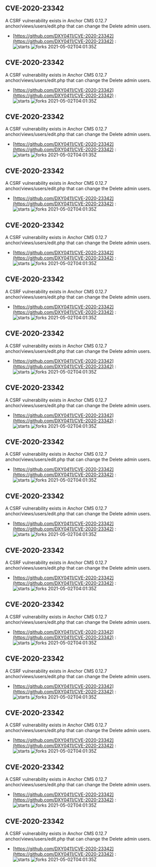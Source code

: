 ## CVE-2020-23342
 A CSRF vulnerability exists in Anchor CMS 0.12.7 anchor/views/users/edit.php that can change the Delete admin users.

- [https://github.com/DXY0411/CVE-2020-23342](https://github.com/DXY0411/CVE-2020-23342) :  
![starts](https://img.shields.io/github/stars/DXY0411/CVE-2020-23342.svg) 
![forks](https://img.shields.io/github/forks/DXY0411/CVE-2020-23342.svg) 
2021-05-02T04:01:35Z

## CVE-2020-23342
 A CSRF vulnerability exists in Anchor CMS 0.12.7 anchor/views/users/edit.php that can change the Delete admin users.

- [https://github.com/DXY0411/CVE-2020-23342](https://github.com/DXY0411/CVE-2020-23342) :  
![starts](https://img.shields.io/github/stars/DXY0411/CVE-2020-23342.svg) 
![forks](https://img.shields.io/github/forks/DXY0411/CVE-2020-23342.svg) 
2021-05-02T04:01:35Z

## CVE-2020-23342
 A CSRF vulnerability exists in Anchor CMS 0.12.7 anchor/views/users/edit.php that can change the Delete admin users.

- [https://github.com/DXY0411/CVE-2020-23342](https://github.com/DXY0411/CVE-2020-23342) :  
![starts](https://img.shields.io/github/stars/DXY0411/CVE-2020-23342.svg) 
![forks](https://img.shields.io/github/forks/DXY0411/CVE-2020-23342.svg) 
2021-05-02T04:01:35Z

## CVE-2020-23342
 A CSRF vulnerability exists in Anchor CMS 0.12.7 anchor/views/users/edit.php that can change the Delete admin users.

- [https://github.com/DXY0411/CVE-2020-23342](https://github.com/DXY0411/CVE-2020-23342) :  
![starts](https://img.shields.io/github/stars/DXY0411/CVE-2020-23342.svg) 
![forks](https://img.shields.io/github/forks/DXY0411/CVE-2020-23342.svg) 
2021-05-02T04:01:35Z

## CVE-2020-23342
 A CSRF vulnerability exists in Anchor CMS 0.12.7 anchor/views/users/edit.php that can change the Delete admin users.

- [https://github.com/DXY0411/CVE-2020-23342](https://github.com/DXY0411/CVE-2020-23342) :  
![starts](https://img.shields.io/github/stars/DXY0411/CVE-2020-23342.svg) 
![forks](https://img.shields.io/github/forks/DXY0411/CVE-2020-23342.svg) 
2021-05-02T04:01:35Z

## CVE-2020-23342
 A CSRF vulnerability exists in Anchor CMS 0.12.7 anchor/views/users/edit.php that can change the Delete admin users.

- [https://github.com/DXY0411/CVE-2020-23342](https://github.com/DXY0411/CVE-2020-23342) :  
![starts](https://img.shields.io/github/stars/DXY0411/CVE-2020-23342.svg) 
![forks](https://img.shields.io/github/forks/DXY0411/CVE-2020-23342.svg) 
2021-05-02T04:01:35Z

## CVE-2020-23342
 A CSRF vulnerability exists in Anchor CMS 0.12.7 anchor/views/users/edit.php that can change the Delete admin users.

- [https://github.com/DXY0411/CVE-2020-23342](https://github.com/DXY0411/CVE-2020-23342) :  
![starts](https://img.shields.io/github/stars/DXY0411/CVE-2020-23342.svg) 
![forks](https://img.shields.io/github/forks/DXY0411/CVE-2020-23342.svg) 
2021-05-02T04:01:35Z

## CVE-2020-23342
 A CSRF vulnerability exists in Anchor CMS 0.12.7 anchor/views/users/edit.php that can change the Delete admin users.

- [https://github.com/DXY0411/CVE-2020-23342](https://github.com/DXY0411/CVE-2020-23342) :  
![starts](https://img.shields.io/github/stars/DXY0411/CVE-2020-23342.svg) 
![forks](https://img.shields.io/github/forks/DXY0411/CVE-2020-23342.svg) 
2021-05-02T04:01:35Z

## CVE-2020-23342
 A CSRF vulnerability exists in Anchor CMS 0.12.7 anchor/views/users/edit.php that can change the Delete admin users.

- [https://github.com/DXY0411/CVE-2020-23342](https://github.com/DXY0411/CVE-2020-23342) :  
![starts](https://img.shields.io/github/stars/DXY0411/CVE-2020-23342.svg) 
![forks](https://img.shields.io/github/forks/DXY0411/CVE-2020-23342.svg) 
2021-05-02T04:01:35Z

## CVE-2020-23342
 A CSRF vulnerability exists in Anchor CMS 0.12.7 anchor/views/users/edit.php that can change the Delete admin users.

- [https://github.com/DXY0411/CVE-2020-23342](https://github.com/DXY0411/CVE-2020-23342) :  
![starts](https://img.shields.io/github/stars/DXY0411/CVE-2020-23342.svg) 
![forks](https://img.shields.io/github/forks/DXY0411/CVE-2020-23342.svg) 
2021-05-02T04:01:35Z

## CVE-2020-23342
 A CSRF vulnerability exists in Anchor CMS 0.12.7 anchor/views/users/edit.php that can change the Delete admin users.

- [https://github.com/DXY0411/CVE-2020-23342](https://github.com/DXY0411/CVE-2020-23342) :  
![starts](https://img.shields.io/github/stars/DXY0411/CVE-2020-23342.svg) 
![forks](https://img.shields.io/github/forks/DXY0411/CVE-2020-23342.svg) 
2021-05-02T04:01:35Z

## CVE-2020-23342
 A CSRF vulnerability exists in Anchor CMS 0.12.7 anchor/views/users/edit.php that can change the Delete admin users.

- [https://github.com/DXY0411/CVE-2020-23342](https://github.com/DXY0411/CVE-2020-23342) :  
![starts](https://img.shields.io/github/stars/DXY0411/CVE-2020-23342.svg) 
![forks](https://img.shields.io/github/forks/DXY0411/CVE-2020-23342.svg) 
2021-05-02T04:01:35Z

## CVE-2020-23342
 A CSRF vulnerability exists in Anchor CMS 0.12.7 anchor/views/users/edit.php that can change the Delete admin users.

- [https://github.com/DXY0411/CVE-2020-23342](https://github.com/DXY0411/CVE-2020-23342) :  
![starts](https://img.shields.io/github/stars/DXY0411/CVE-2020-23342.svg) 
![forks](https://img.shields.io/github/forks/DXY0411/CVE-2020-23342.svg) 
2021-05-02T04:01:35Z

## CVE-2020-23342
 A CSRF vulnerability exists in Anchor CMS 0.12.7 anchor/views/users/edit.php that can change the Delete admin users.

- [https://github.com/DXY0411/CVE-2020-23342](https://github.com/DXY0411/CVE-2020-23342) :  
![starts](https://img.shields.io/github/stars/DXY0411/CVE-2020-23342.svg) 
![forks](https://img.shields.io/github/forks/DXY0411/CVE-2020-23342.svg) 
2021-05-02T04:01:35Z

## CVE-2020-23342
 A CSRF vulnerability exists in Anchor CMS 0.12.7 anchor/views/users/edit.php that can change the Delete admin users.

- [https://github.com/DXY0411/CVE-2020-23342](https://github.com/DXY0411/CVE-2020-23342) :  
![starts](https://img.shields.io/github/stars/DXY0411/CVE-2020-23342.svg) 
![forks](https://img.shields.io/github/forks/DXY0411/CVE-2020-23342.svg) 
2021-05-02T04:01:35Z

## CVE-2020-23342
 A CSRF vulnerability exists in Anchor CMS 0.12.7 anchor/views/users/edit.php that can change the Delete admin users.

- [https://github.com/DXY0411/CVE-2020-23342](https://github.com/DXY0411/CVE-2020-23342) :  
![starts](https://img.shields.io/github/stars/DXY0411/CVE-2020-23342.svg) 
![forks](https://img.shields.io/github/forks/DXY0411/CVE-2020-23342.svg) 
2021-05-02T04:01:35Z

